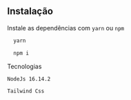 ## Instalação

Instale as dependências com `yarn` ou `npm`

```bash
  yarn
```

```bash
  npm i
```


Tecnologias

`NodeJs 16.14.2`

`Tailwind Css`
